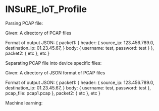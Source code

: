 # INSuRE_IoT_Profile

Parsing PCAP file:

Given: A directory of PCAP files

Format of output JSON:
{
  packet1: {
    header: {
      source_ip: 123.456.789.0,
      destination_ip: 01.23.45.67,
    }
    body: {
      username: test,
      password: test
    }
  },
  packet2: {
    etc
  },
  etc
}

Separating PCAP file into device specific files:

Given: A directory of JSON format of PCAP files

Format of output JSON:
{
  packet1: {
    header: {
      source_ip: 123.456.789.0,
      destination_ip: 01.23.45.67,
    }
    body: {
      username: test,
      password: test
    },
    pcap_file: pcap1.pcap
  },
  packet2: {
    etc
  },
  etc
}

Machine learning:

